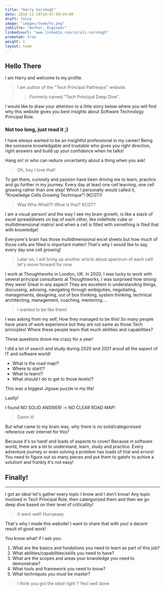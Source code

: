 ```yaml
---
title: "Harry Sarshogh"
date: 2018-11-19T10:47:58+10:00
draft: false
image: "images/team/hs.png"
jobtitle: "Author, Engineer"
linkedinurl: "www.linkedin.com/in/ali-sarshogh"
promoted: true
weight: 1
layout: team
---
```

## Hello There 

I am Harry and welcome to my profile.
> I am author of the "Tech Principal Pathways" website.
>> Formerly named "Tech Prinicpal Deep Dive".

I would like to draw your attention to a little story below where you will find why this website gives you best insights about Software Technology Principal Role.


### Not too long, just read it ;)

I have always wanted to be an insightful professional in my career! 
Being like someone knowledgable and trustable who gives you right direction, right answers and build up your confidence when he talks! 

Hang on! or who can reduce uncertainty about a thing when you ask!

> Oh, boy I love that!

To get there, curiosity and passion have been driving me to learn, practice and go further in my journey.
Every day at least one cell learning, one cell growing rather than one step!
Which I personally would called it,  "Knowledge Cells Growing Technique"! (KCGT)!

> Waa Wha What!?! What is that? KCGT?

I am a visual person! and the way I see my brain growth, is like a stack of excel spreadsheets on top of each other, like indefinite cube or multidimensional matrix! and when a cell is filled with something is filed that with knowledge!

Everyone's brain has those multidimensional excel sheets but how much of those cells are filled is important matter!
That's why I would like to say, every day one cell growing! 
> Later on, I will bring up another article about spectrum of each cell! let's move forward for now. 

I work at Thoughtworks in London, UK. 
In 2020, I was lucky to work with several principal consultants at Thoughtworks. I was surprised how strong they were! Great in any aspect! They are excellent in understanding things, discussing, advising, navigating through ambiguties, negotiating, managements, designing, out of box thinking, system thinking, technical architecting, management, coaching, mentoring....

> I wanted to be like them!

I was asking from my self, How they managed to be this! So many people have years of work experience but they are not same as those Tech prinicples! Where these people learn that much abilities and capabilities?


These questions drove me crazy for a year!

I did a lot of search and study during 2020 and 2021 aroud all the aspect of IT and software world! 
- What is the road map!? 
- Where to start!? 
- What to learn!?
- What should I do to get to those levels!?

This was a biggest Jigsaw puzzle in my life!

Lastly! 

I found NO SOLID ANSWER! :< 
NO CLEAR ROAD MAP!

> Damn it!

But what came to my brain was, why there is no solid/categorsised reference over internet for this?

Because it's so hard! and loads of aspects to cover!
Because in software world, there are a lot to understand, learn, study and practice. 
Every adventure journey or even solving a problem has loads of trial and errors! You need to figure out so many pieces and put them to gatehr to achive a solution! and frankly it's not easy!


## Finally! 
----

I got an idea! let's gather every topic I know and I don't know! Any topic involved in Tech Principal Role, then catergorized them and then we go deep dive based on their level of criticallity!

> It went well! Hurraaaay 


That's why I made this website! I want to share that with you! a decent result of good work!

You know what! if I ask you:

 1. What are the basics and fundations you need to learn as part of this job?
 2. What abilities/capabilities/skills you need to have?
 3. What are the scopes and areas your knwoledge you need to demonstrate?
 4. What tools and framework you need to know?
 5. What techniques you must be master?


> I think you got the idea! right ? Yes! well done

